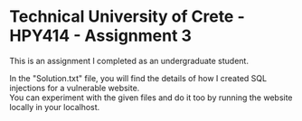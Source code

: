 # Technical University of Crete - HPY414 - Assignment 3

This is an assignment I completed as an undergraduate student.

In the "Solution.txt" file, you will find the details of how I created SQL injections for a vulnerable website.                                   
You can experiment with the given files and do it too by running the website locally in your localhost.  
